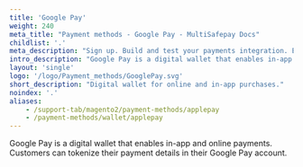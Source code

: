 ```yaml
---
title: 'Google Pay'
weight: 240
meta_title: "Payment methods - Google Pay - MultiSafepay Docs"
childlist: '.'
meta_description: "Sign up. Build and test your payments integration. Explore our products and services. Use our API Reference, SDKs, and wrappers. Get support."
intro_description: "Google Pay is a digital wallet that enables in-app and online payments. Customers can tokenize their payment details in their Google Pay account."
layout: 'single'
logo: '/logo/Payment_methods/GooglePay.svg' 
short_description: "Digital wallet for online and in-app purchases."
noindex: '.'
aliases:
    - /support-tab/magento2/payment-methods/applepay
    - /payment-methods/wallet/applepay
---
```


Google Pay is a digital wallet that enables in-app and online payments. Customers can tokenize their payment details in their Google Pay account.